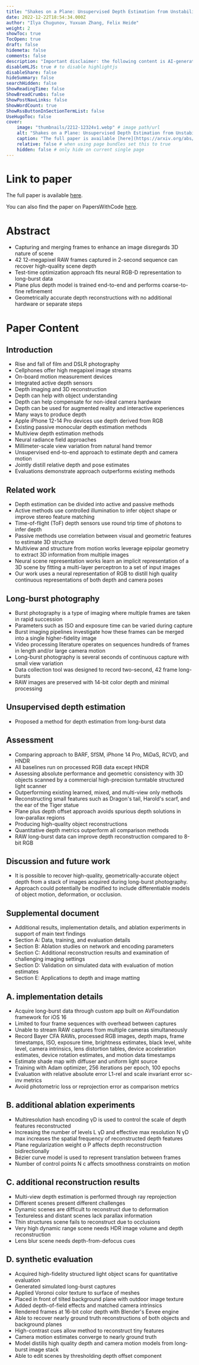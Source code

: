 ```yaml
---
title: "Shakes on a Plane: Unsupervised Depth Estimation from Unstabilized Photography"
date: 2022-12-22T18:54:34.000Z
author: "Ilya Chugunov, Yuxuan Zhang, Felix Heide"
weight: 2
showToc: true
TocOpen: true
draft: false
hidemeta: false
comments: false
description: "Important disclaimer: the following content is AI-generated, please make sure to fact check the presented information by reading the full paper."
disableHLJS: true # to disable highlightjs
disableShare: false
hideSummary: false
searchHidden: false
ShowReadingTime: false
ShowBreadCrumbs: false
ShowPostNavLinks: false
ShowWordCount: true
ShowRssButtonInSectionTermList: false
UseHugoToc: false
cover:
    image: "thumbnails/2212-12324v1.webp" # image path/url
    alt: "Shakes on a Plane: Unsupervised Depth Estimation from Unstabilized Photography" # alt text
    caption: "The full paper is available [here](https://arxiv.org/abs/2212.12324)." # display caption under cover
    relative: false # when using page bundles set this to true
    hidden: false # only hide on current single page
---
```


# Link to paper
The full paper is available [here](https://arxiv.org/abs/2212.12324).

You can also find the paper on PapersWithCode [here](https://paperswithcode.com/paper/shakes-on-a-plane-unsupervised-depth).

# Abstract
- Capturing and merging frames to enhance an image disregards 3D nature of scene
- 42 12-megapixel RAW frames captured in 2-second sequence can recover high-quality scene depth
- Test-time optimization approach fits neural RGB-D representation to long-burst data
- Plane plus depth model is trained end-to-end and performs coarse-to-fine refinement
- Geometrically accurate depth reconstructions with no additional hardware or separate steps

# Paper Content

## Introduction
- Rise and fall of film and DSLR photography
- Cellphones offer high megapixel image streams
- On-board motion measurement devices
- Integrated active depth sensors
- Depth imaging and 3D reconstruction
- Depth can help with object understanding
- Depth can help compensate for non-ideal camera hardware
- Depth can be used for augmented reality and interactive experiences
- Many ways to produce depth
- Apple iPhone 12-14 Pro devices use depth derived from RGB
- Existing passive monocular depth estimation methods
- Multiview depth estimation methods
- Neural radiance field approaches
- Millimeter-scale view variation from natural hand tremor
- Unsupervised end-to-end approach to estimate depth and camera motion
- Jointly distill relative depth and pose estimates
- Evaluations demonstrate approach outperforms existing methods

## Related work
- Depth estimation can be divided into active and passive methods
- Active methods use controlled illumination to infer object shape or improve stereo feature matching
- Time-of-flight (ToF) depth sensors use round trip time of photons to infer depth
- Passive methods use correlation between visual and geometric features to estimate 3D structure
- Multiview and structure from motion works leverage epipolar geometry to extract 3D information from multiple images
- Neural scene representation works learn an implicit representation of a 3D scene by fitting a multi-layer perceptron to a set of input images
- Our work uses a neural representation of RGB to distill high quality continuous representations of both depth and camera poses

## Long-burst photography
- Burst photography is a type of imaging where multiple frames are taken in rapid succession
- Parameters such as ISO and exposure time can be varied during capture
- Burst imaging pipelines investigate how these frames can be merged into a single higher-fidelity image
- Video processing literature operates on sequences hundreds of frames in length and/or large camera motion
- Long-burst photography is several seconds of continuous capture with small view variation
- Data collection tool was designed to record two-second, 42 frame long-bursts
- RAW images are preserved with 14-bit color depth and minimal processing

## Unsupervised depth estimation
- Proposed a method for depth estimation from long-burst data

## Assessment
- Comparing approach to BARF, SfSM, iPhone 14 Pro, MiDaS, RCVD, and HNDR
- All baselines run on processed RGB data except HNDR
- Assessing absolute performance and geometric consistency with 3D objects scanned by a commercial high-precision turntable structured light scanner
- Outperforming existing learned, mixed, and multi-view only methods
- Reconstructing small features such as Dragon's tail, Harold's scarf, and the ear of the Tiger statue
- Plane plus depth offset approach avoids spurious depth solutions in low-parallax regions
- Producing high-quality object reconstructions
- Quantitative depth metrics outperform all comparison methods
- RAW long-burst data can improve depth reconstruction compared to 8-bit RGB

## Discussion and future work
- It is possible to recover high-quality, geometrically-accurate object depth from a stack of images acquired during long-burst photography.
- Approach could potentially be modified to include differentiable models of object motion, deformation, or occlusion.

## Supplemental document
- Additional results, implementation details, and ablation experiments in support of main text findings
- Section A: Data, training, and evaluation details
- Section B: Ablation studies on network and encoding parameters
- Section C: Additional reconstruction results and examination of challenging imaging settings
- Section D: Validation on simulated data with evaluation of motion estimates
- Section E: Applications to depth and image matting

## A. implementation details
- Acquire long-burst data through custom app built on AVFoundation framework for iOS 16
- Limited to four frame sequences with overhead between captures
- Unable to stream RAW captures from multiple cameras simultaneously
- Record Bayer CFA RAWs, processed RGB images, depth maps, frame timestamps, ISO, exposure time, brightness estimates, black level, white level, camera intrinsics, lens distortion tables, device acceleration estimates, device rotation estimates, and motion data timestamps
- Estimate shade map with diffuser and uniform light source
- Training with Adam optimizer, 256 iterations per epoch, 100 epochs
- Evaluation with relative absolute error L1-rel and scale invariant error sc-inv metrics
- Avoid photometric loss or reprojection error as comparison metrics

## B. additional ablation experiments
- Multiresolution hash encoding γD is used to control the scale of depth features reconstructed
- Increasing the number of levels L γD and effective max resolution N γD max increases the spatial frequency of reconstructed depth features
- Plane regularization weight α P affects depth reconstruction bidirectionally
- Bézier curve model is used to represent translation between frames
- Number of control points N c affects smoothness constraints on motion

## C. additional reconstruction results
- Multi-view depth estimation is performed through ray reprojection
- Different scenes present different challenges
- Dynamic scenes are difficult to reconstruct due to deformation
- Textureless and distant scenes lack parallax information
- Thin structures scene fails to reconstruct due to occlusions
- Very high dynamic range scene needs HDR image volume and depth reconstruction
- Lens blur scene needs depth-from-defocus cues

## D. synthetic evaluation
- Acquired high-fidelity structured light object scans for quantitative evaluation
- Generated simulated long-burst captures
- Applied Voronoi color texture to surface of meshes
- Placed in front of tilted background plane with outdoor image texture
- Added depth-of-field effects and matched camera intrinsics
- Rendered frames at 16-bit color depth with Blender's Eevee engine
- Able to recover nearly ground truth reconstructions of both objects and background planes
- High-contrast cues allow method to reconstruct tiny features
- Camera motion estimates converge to nearly ground truth
- Model distills high quality depth and camera motion models from long-burst image stack
- Able to edit scenes by thresholding depth offset component
